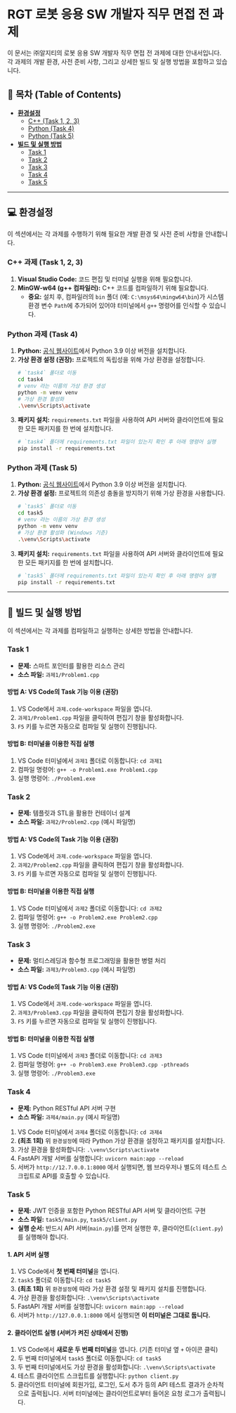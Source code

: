 # RGT 로봇 응용 SW 개발자 직무 면접 전 과제

이 문서는 ㈜알지티의 로봇 응용 SW 개발자 직무 면접 전 과제에 대한 안내서입니다. 각 과제의 개발 환경, 사전 준비 사항, 그리고 상세한 빌드 및 실행 방법을 포함하고 있습니다.

## 📝 목차 (Table of Contents)

*   [**환경설정**](#환경설정)
    *   [C++ (Task 1, 2, 3)](#c-과제-task-1-2-3)
    *   [Python (Task 4)](#python-과제-task-4)
    *   [Python (Task 5)](#python-과제-task-5)
*   [**빌드 및 실행 방법**](#빌드-및-실행-방법)
    *   [Task 1](#task-1)
    *   [Task 2](#task-2)
    *   [Task 3](#task-3)
    *   [Task 4](#task-4)
    *   [Task 5](#task-5)

---

## 💻 환경설정

이 섹션에서는 각 과제를 수행하기 위해 필요한 개발 환경 및 사전 준비 사항을 안내합니다.

### C++ 과제 (Task 1, 2, 3)

1.  **Visual Studio Code:** 코드 편집 및 터미널 실행을 위해 필요합니다.
2.  **MinGW-w64 (g++ 컴파일러):** C++ 코드를 컴파일하기 위해 필요합니다.
    *   **중요:** 설치 후, 컴파일러의 `bin` 폴더 (예: `C:\msys64\mingw64\bin`)가 시스템 환경 변수 `Path`에 추가되어 있어야 터미널에서 `g++` 명령어를 인식할 수 있습니다.

### Python 과제 (Task 4)

1.  **Python:** [공식 웹사이트](https://www.python.org/downloads/)에서 Python 3.9 이상 버전을 설치합니다.
2.  **가상 환경 설정 (권장):** 프로젝트의 독립성을 위해 가상 환경을 설정합니다.
    ```bash
    # `task4` 폴더로 이동
    cd task4
    # venv 라는 이름의 가상 환경 생성
    python -m venv venv
    # 가상 환경 활성화
    .\venv\Scripts\activate
    ```
3.  **패키지 설치:** `requirements.txt` 파일을 사용하여 API 서버와 클라이언트에 필요한 모든 패키지를 한 번에 설치합니다.
    ```bash
    # `task4` 폴더에 requirements.txt 파일이 있는지 확인 후 아래 명령어 실행
    pip install -r requirements.txt
    ```

### Python 과제 (Task 5)

1.  **Python:** [공식 웹사이트](https://www.python.org/downloads/)에서 Python 3.9 이상 버전을 설치합니다.
2.  **가상 환경 설정:** 프로젝트의 의존성 충돌을 방지하기 위해 가상 환경을 사용합니다.
    ```bash
    # `task5` 폴더로 이동
    cd task5
    # venv 라는 이름의 가상 환경 생성
    python -m venv venv
    # 가상 환경 활성화 (Windows 기준)
    .\venv\Scripts\activate
    ```
3.  **패키지 설치:** `requirements.txt` 파일을 사용하여 API 서버와 클라이언트에 필요한 모든 패키지를 한 번에 설치합니다.
    ```bash
    # `task5` 폴더에 requirements.txt 파일이 있는지 확인 후 아래 명령어 실행
    pip install -r requirements.txt
    ```

---

## 🚀 빌드 및 실행 방법

이 섹션에서는 각 과제를 컴파일하고 실행하는 상세한 방법을 안내합니다.

### Task 1

*   **문제:** 스마트 포인터를 활용한 리소스 관리
*   **소스 파일:** `과제1/Problem1.cpp`

#### 방법 A: VS Code의 Task 기능 이용 (권장)
1.  VS Code에서 `과제.code-workspace` 파일을 엽니다.
2.  `과제1/Problem1.cpp` 파일을 클릭하여 편집기 창을 활성화합니다.
3.  `F5` 키를 누르면 자동으로 컴파일 및 실행이 진행됩니다.

#### 방법 B: 터미널을 이용한 직접 실행
1.  VS Code 터미널에서 `과제1` 폴더로 이동합니다: `cd 과제1`
2.  컴파일 명령어: `g++ -o Problem1.exe Problem1.cpp`
3.  실행 명령어: `./Problem1.exe`

### Task 2

*   **문제:** 템플릿과 STL을 활용한 컨테이너 설계
*   **소스 파일:** `과제2/Problem2.cpp` (예시 파일명)

#### 방법 A: VS Code의 Task 기능 이용 (권장)
1.  VS Code에서 `과제.code-workspace` 파일을 엽니다.
2.  `과제2/Problem2.cpp` 파일을 클릭하여 편집기 창을 활성화합니다.
3.  `F5` 키를 누르면 자동으로 컴파일 및 실행이 진행됩니다.

#### 방법 B: 터미널을 이용한 직접 실행
1.  VS Code 터미널에서 `과제2` 폴더로 이동합니다: `cd 과제2`
2.  컴파일 명령어: `g++ -o Problem2.exe Problem2.cpp`
3.  실행 명령어: `./Problem2.exe`

### Task 3

*   **문제:** 멀티스레딩과 함수형 프로그래밍을 활용한 병렬 처리
*   **소스 파일:** `과제3/Problem3.cpp` (예시 파일명)

#### 방법 A: VS Code의 Task 기능 이용 (권장)
1.  VS Code에서 `과제.code-workspace` 파일을 엽니다.
2.  `과제3/Problem3.cpp` 파일을 클릭하여 편집기 창을 활성화합니다.
3.  `F5` 키를 누르면 자동으로 컴파일 및 실행이 진행됩니다.

#### 방법 B: 터미널을 이용한 직접 실행
1.  VS Code 터미널에서 `과제3` 폴더로 이동합니다: `cd 과제3`
2.  컴파일 명령어: `g++ -o Problem3.exe Problem3.cpp -pthreads`
3.  실행 명령어: `./Problem3.exe`

### Task 4

*   **문제:** Python RESTful API 서버 구현
*   **소스 파일:** `과제4/main.py` (예시 파일명)

1.  VS Code 터미널에서 `과제4` 폴더로 이동합니다: `cd 과제4`
2.  **(최초 1회)** 위 `환경설정`에 따라 Python 가상 환경을 설정하고 패키지를 설치합니다.
3.  가상 환경을 활성화합니다: `.\venv\Scripts\activate`
4.  FastAPI 개발 서버를 실행합니다: `uvicorn main:app --reload`
5.  서버가 `http://12.7.0.0.1:8000` 에서 실행되면, 웹 브라우저나 별도의 테스트 스크립트로 API를 호출할 수 있습니다.

### Task 5

*   **문제:** JWT 인증을 포함한 Python RESTful API 서버 및 클라이언트 구현
*   **소스 파일:** `task5/main.py`, `task5/client.py`
*   **실행 순서:** 반드시 API 서버(`main.py`)를 먼저 실행한 후, 클라이언트(`client.py`)를 실행해야 합니다.

#### 1. API 서버 실행
1.  VS Code에서 **첫 번째 터미널**을 엽니다.
2.  `task5` 폴더로 이동합니다: `cd task5`
3.  **(최초 1회)** 위 `환경설정`에 따라 가상 환경 설정 및 패키지 설치를 진행합니다.
4.  가상 환경을 활성화합니다: `.\venv\Scripts\activate`
5.  FastAPI 개발 서버를 실행합니다: `uvicorn main:app --reload`
6.  서버가 `http://127.0.0.1:8000` 에서 실행되면 **이 터미널은 그대로 둡니다.**

#### 2. 클라이언트 실행 (서버가 켜진 상태에서 진행)
1.  VS Code에서 **새로운 두 번째 터미널**을 엽니다. (기존 터미널 옆 `+` 아이콘 클릭)
2.  두 번째 터미널에서 `task5` 폴더로 이동합니다: `cd task5`
3.  두 번째 터미널에서도 가상 환경을 활성화합니다: `.\venv\Scripts\activate`
4.  테스트 클라이언트 스크립트를 실행합니다: `python client.py`
5.  클라이언트 터미널에 회원가입, 로그인, 도서 추가 등의 API 테스트 결과가 순차적으로 출력됩니다. 서버 터미널에는 클라이언트로부터 들어온 요청 로그가 출력됩니다.